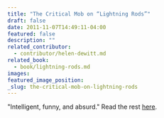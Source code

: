 ```yaml
---
title: "The Critical Mob on “Lightning Rods”"
draft: false
date: 2011-11-07T14:49:11-04:00
featured: false
description: ""
related_contributor:
  - contributor/helen-dewitt.md
related_book:
  - book/lightning-rods.md
images:
featured_image_position: 
_slug: the-critical-mob-on-lightning-rods
---
```


"Intelligent, funny, and absurd." Read the rest [here](http://www.criticalmob.com/books/more/lightning_rods).

